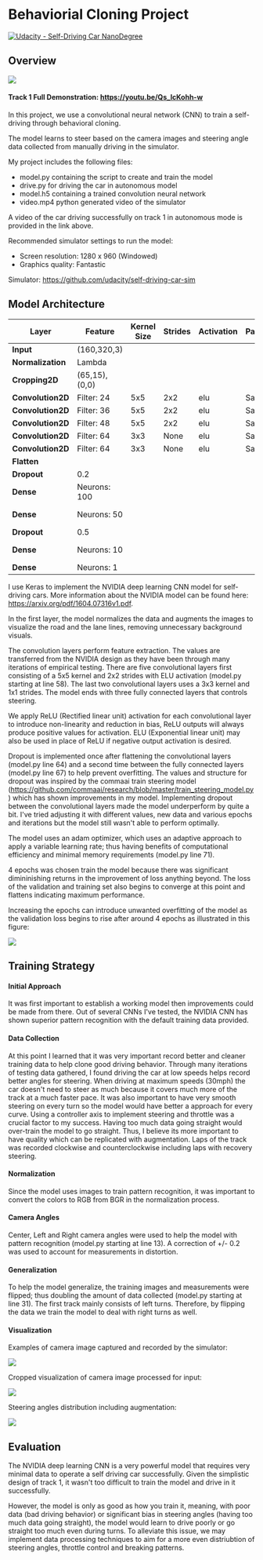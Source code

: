 # Behaviorial Cloning Project

[![Udacity - Self-Driving Car NanoDegree](https://s3.amazonaws.com/udacity-sdc/github/shield-carnd.svg)](http://www.udacity.com/drive)

Overview
---

<img src="./examples/video.gif">

#### Track 1 Full Demonstration: https://youtu.be/Qs_IcKohh-w

In this project, we use a convolutional neural network (CNN) to train a self-driving through behavioral cloning.  

The model learns to steer based on the camera images and steering angle data collected from manually driving in the simulator.  

My project includes the following files:

* model.py containing the script to create and train the model
* drive.py for driving the car in autonomous model
* model.h5 containing a trained convolution neural network
* video.mp4 python generated video of the simulator

A video of the car driving successfully on track 1 in autonomous mode is provided in the link above.   

Recommended simulator settings to run the model:
* Screen resolution: 1280 x 960 (Windowed)
* Graphics quality: Fantastic

Simulator: https://github.com/udacity/self-driving-car-sim

Model Architecture
---

 Layer            | Feature     |Kernel Size| Strides | Activation | Padding| Type |
------------------|-------------|-----------|---------|------------|--------|------|
**Input**         |(160,320,3)  |           |         |            |        |Input
**Normalization** |Lambda       |           |         |            |        |Preprocess
**Cropping2D**    |(65,15),(0,0)|           |         |            |        |Preprocess
**Convolution2D** |Filter: 24   |    5x5    |   2x2   |   elu      |   Same |Convolutional
**Convolution2D** |Filter: 36   |    5x5    |   2x2   |   elu      |   Same |Convolutional
**Convolution2D** |Filter: 48   |    5x5    |   2x2   |   elu      |   Same |Convolutional
**Convolution2D** |Filter: 64   |    3x3    |   None  |   elu      |   Same |Convolutional
**Convolution2D** |Filter: 64   |    3x3    |   None  |   elu      |   Same |Convolutional
**Flatten**       |             |           |         |            |        |
**Dropout**       |0.2          |           |         |            |        |
**Dense**         |Neurons: 100 |           |         |            |        |Fully Connected
**Dense**         |Neurons: 50  |           |         |            |        |Fully Connected
**Dropout**       |0.5          |
**Dense**         |Neurons: 10  |           |         |            |        |Fully Connected
**Dense**         |Neurons: 1   |           |         |            |        |Output


I use Keras to implement the NVIDIA deep learning CNN model for self-driving cars.  More information about the NVIDIA model can be found here: https://arxiv.org/pdf/1604.07316v1.pdf.

In the first layer, the model  normalizes the data and augments the images to visualize the road and the lane lines, removing unnecessary background visuals.  

The convolution layers perform feature extraction. The values are transferred from the NVIDIA design as they have been through many iterations of empirical testing.  There are five convolutional layers first consisting of a 5x5 kernel and 2x2 strides with ELU activation (model.py starting at line 58).  The last two convolutional layers uses a 3x3 kernel and 1x1 strides.  The model ends with three fully connected layers that controls steering.  

We apply ReLU (Rectified linear unit) activation for each convolutional layer to introduce non-linearity and reduction in bias, ReLU outputs will always produce positive values for activation. ELU (Exponential linear unit) may also be used in place of ReLU if negative output activation is desired.   

Dropout is implemented once after flattening the convolutional layers (model.py line 64) and a second time between the fully connected layers (model.py line 67) to help prevent overfitting.  The values and structure for dropout was inspired by the commaai train steering model (https://github.com/commaai/research/blob/master/train_steering_model.py) which has shown improvements in my model.  Implementing dropout between the convolutional layers made the model underperform by quite a bit.  I've tried adjusting it with different values, new data and various epochs and iterations but the model still wasn't able to perform optimally.  

The model uses an adam optimizer, which uses an adaptive approach to apply a variable learning rate; thus having benefits of computational efficiency and minimal memory requirements (model.py line 71).

4 epochs was chosen train the model because there was significant dimininishing returns in the improvement of loss anything beyond.   The loss of the validation and training set also begins to converge at this point and flattens indicating maximum performance.  

Increasing the epochs can introduce unwanted overfitting of the model as the validation loss begins to rise after around 4 epochs as illustrated in this figure:

<img src="./examples/loss-5-epochs.png">


Training Strategy
---

#### Initial Approach

It was first important to establish a working model then improvements could be made from there.  Out of several CNNs I've tested, the NVIDIA CNN has shown superior pattern recognition with the default training data provided.  

#### Data Collection

At this point I learned that it was very important record better and cleaner training data to help clone good driving behavior.  Through many iterations of testing data gathered, I found driving the car at low speeds helps record better angles for steering.  When driving at maximum speeds (30mph) the car doesn't need to steer as much because it covers much more of the track at a much faster pace.  It was also important to have very smooth steering on every turn so the model would have better a approach for every curve.  Using a controller axis to implement steering and throttle was a crucial factor to my success.  Having too much data going straight would over-train the model to go straight.  Thus, I believe its more important to have quality which can be replicated with augmentation.  Laps of the track was recorded clockwise and counterclockwise including laps with recovery steering.

#### Normalization

Since the model uses images to train pattern recognition, it was important to convert the colors to RGB from BGR in the normalization process.  

#### Camera Angles

Center, Left and Right camera angles were used to help the model with pattern recognition (model.py starting at line 13).  A correction of +/- 0.2 was used to account for measurements in distortion.  

#### Generalization

To help the model generalize, the training images and measurements were flipped; thus doubling the amount of data collected (model.py starting at line 31).  The first track mainly consists of left turns. Therefore, by flipping the data we train the model to deal with right turns as well.  

#### Visualization

Examples of camera image captured and recorded by the simulator:

<img src="./examples/camera.png">

Cropped visualization of camera image processed for input:

<img src="./examples/cropped.png">

Steering angles distribution including augmentation:

<img src="./examples/hist.png">

Evaluation
---

The NVIDIA deep learning CNN is a very powerful model that requires very minimal data to operate a self driving car successfully.  Given the simplistic design of track 1, it wasn't too difficult to train the model and drive in it successfully.  

However, the model is only as good as how you train it, meaning, with poor data (bad driving behavior) or significant bias in steering angles (having too much data going straight), the model would learn to drive poorly or go straight too much even during turns.  To alleviate this issue, we may implement data processing techniques to aim for a more even distriubtion of steering angles, throttle control and breaking patterns.  
